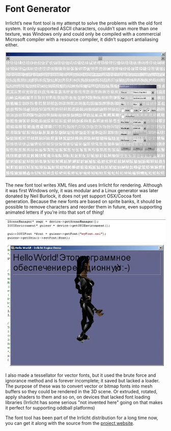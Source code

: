 # Font Generator

Irrlicht’s new font tool is my attempt to solve the problems with the old font
system. It only supported ASCII characters, couldn’t span more than one
texture, was Windows only and could only be compiled with a commercial
Microsoft compiler with a resource compiler, it didn’t support antialiasing
either.

![mandarin example](mandarin.webp)

The new font tool writes XML files and uses Irrlicht for rendering. Although
it was first Windows only, it was modular and a Linux generator was later
donated by Neil Burlock, it does not yet support OSX/Cocoa font generation.
Because the new fonts are based on sprite banks, it should be possible to
remove characters and reorder them in future, even supporting animated letters
if you’re into that sort of thing!

![russian](russian.webp)

I also made a tessellator for vector fonts, but it used the brute force and
ignorance method and is forever incomplete; it saved but lacked a loader. The
purpose of these was to convert vector or bitmap fonts into mesh buffers so they
could be rendered in the 3D scene. Or extruded, rotated, apply shaders to them
and so on, on devices that lacked font loading libraries (Irrlicht has some
serious "not invented here" going on that makes it perfect for supporting
oddball platforms)

The font tool has been part of the Irrlicht distribution for a long time now,
you can get it along with the source from the
[project website](https://irrlicht.sf.net/).
